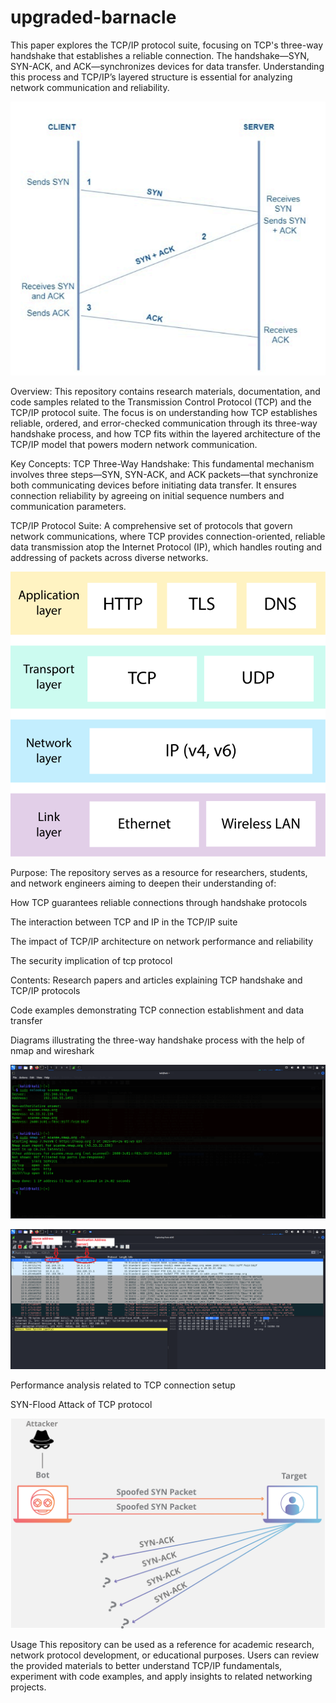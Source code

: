 # upgraded-barnacle
This paper explores the TCP/IP protocol suite, focusing on TCP's three-way handshake that establishes a reliable connection. The handshake—SYN, SYN-ACK, and ACK—synchronizes devices for data transfer. Understanding this process and TCP/IP’s layered structure is essential for analyzing network communication and reliability.


   ![image alt](Picture1.png)

Overview:
 This repository contains research materials, documentation, and code samples related to the Transmission Control Protocol (TCP) and the TCP/IP protocol suite. The focus is on understanding how TCP establishes reliable, ordered, and error-checked communication through its three-way handshake process, and how TCP fits within the layered architecture of the TCP/IP model that powers modern network communication.

Key Concepts:
 TCP Three-Way Handshake: This fundamental mechanism involves three steps—SYN, SYN-ACK, and ACK packets—that synchronize both communicating devices before initiating data transfer. It ensures connection reliability by agreeing on initial sequence numbers and communication parameters.

TCP/IP Protocol Suite: A comprehensive set of protocols that govern network communications, where TCP provides connection-oriented, reliable data transmission atop the Internet Protocol (IP), which handles routing and addressing of packets across diverse networks.


   ![image alt](tecpip1.svg)


Purpose:
 The repository serves as a resource for researchers, students, and network engineers aiming to deepen their understanding of:

How TCP guarantees reliable connections through handshake protocols

The interaction between TCP and IP in the TCP/IP suite

The impact of TCP/IP architecture on network performance and reliability

The security implication of tcp protocol

Contents:
 Research papers and articles explaining TCP handshake and TCP/IP protocols

Code examples demonstrating TCP connection establishment and data transfer

Diagrams illustrating the three-way handshake process with the help of nmap and wireshark


![image alt](nmapeg.png)



![image alt](wireshark1.png)

Performance analysis related to TCP connection setup

SYN-Flood Attack of TCP protocol


![image alt](syn-flood-attack-ddos-attack-diagram-2.png)




Usage
This repository can be used as a reference for academic research, network protocol development, or educational purposes. Users can review the provided materials to better understand TCP/IP fundamentals, experiment with code examples, and apply insights to related networking projects.
